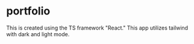# portfolio
This is created using the TS framework "React." This app utilizes tailwind with dark and light mode.
